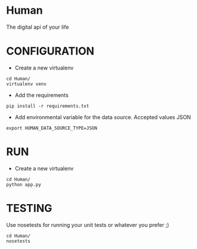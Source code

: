 Human
=====

The digital api of your life

CONFIGURATION
=============
- Create a new virtualenv
```
cd Human/
virtualenv venv
```
- Add the requirements
```
pip install -r requirements.txt
```
- Add environmental variable for the data source. Accepted values JSON
```
export HUMAN_DATA_SOURCE_TYPE=JSON
```
RUN
=======
- Create a new virtualenv
```
cd Human/
python app.py
```

TESTING
=======
Use nosetests for running your unit tests or whatever you prefer ;)
```
cd Human/
nosetests
```

